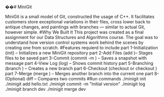 ��#   M i n i G i t

 
MiniGit is a small model of Git, constructed the usage of C++.
It facilitates customers store exceptional variations in their files, cross lower back to antique changes, and paintings with branches — similar to actual Git, however simple.
#Why We Built It
This project was created as a final assignment for our Data Structures and Algorithms course.
The goal was to understand how version control systems work behind the scenes by creating one from scratch.
#Features requierd to include 
part 1-Initialization (init) – Initializes a new MiniGit repository
part 2-Add Files (add <filename>)– Stages files to be saved
part 3-Commit (commit -m <message>) – Saves a snapshot with message
part 4-View Log (log) – Shows commit history
part 5-Branching (branch <branch-name>) – Creates a new branch
part 6-Checkout (checkout <branch-name> or checkout <commit-hash>)
part 7-Merge (merge <branch-name>) – Merges another branch into the current one
part 8-(Optional) diff <commit1> <commit2> – Compares two commits
#Run commands
./minigit init
./minigit add hello.txt
./minigit commit -m "Initial version"
./minigit log
./minigit branch dev
./minigit merge dev
